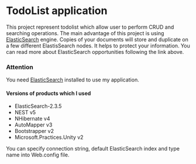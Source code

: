# TodoList application
This project represent todolist which allow user to perform CRUD and searching operations. The main advantage of this project is using [ElasticSearch](https://www.elastic.co/products/elasticsearch) engine. Copies of your documents will store and duplicate on a few different ElastisSearch nodes. It helps to protect your information. You can read more about ElasticSearch opportunities following the link above.

### Attention 
You need [ElasticSearch](https://www.elastic.co/products/elasticsearch) installed to use my application. 
#### Versions of products which I used
 - ElasticSearch-2.3.5
 - NEST v5
 - NHibernate v4
 - AutoMapper v3
 - Bootstrapper v2
 - Microsoft.Practices.Unity v2
 
You can specify connection string, default ElasticSearch index and type name into Web.config file. 